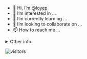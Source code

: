 - 👋 Hi, I’m [@loyep](https://github.com/loyep)
- 👀 I’m interested in ...
- 🌱 I’m currently learning ...
- 💞️ I’m looking to collaborate on ...
- 📫 How to reach me ...

<details>
  <summary>Other info.</summary>
  <br>

<!--START_SECTION:waka-->

```text
Vue.js           6 hrs 27 mins   ███████████░░░░░░░░░░░░░░   43.51 %
TypeScript       4 hrs 25 mins   ███████▒░░░░░░░░░░░░░░░░░   29.86 %
JavaScript       2 hrs 9 mins    ███▓░░░░░░░░░░░░░░░░░░░░░   14.52 %
JSON             1 hr 13 mins    ██░░░░░░░░░░░░░░░░░░░░░░░   08.21 %
TSConfig         17 mins         ▒░░░░░░░░░░░░░░░░░░░░░░░░   01.93 %
Other            12 mins         ▒░░░░░░░░░░░░░░░░░░░░░░░░   01.40 %
```

<!--END_SECTION:waka-->

</details>

![visitors](https://visitor-badge.glitch.me/badge?page_id=loyep.loyep)
